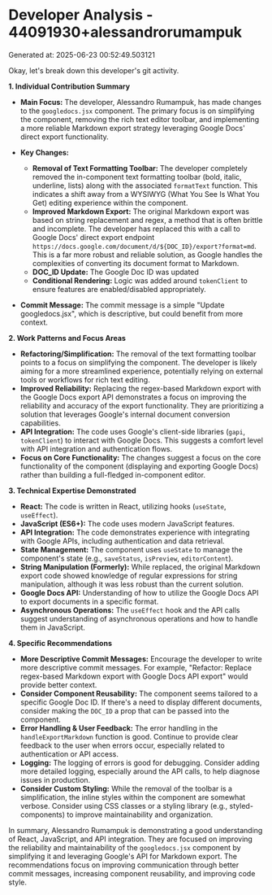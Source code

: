# Developer Analysis - 44091930+alessandrorumampuk
Generated at: 2025-06-23 00:52:49.503121

Okay, let's break down this developer's git activity.

**1. Individual Contribution Summary**

*   **Main Focus:** The developer, Alessandro Rumampuk, has made changes to the `googledocs.jsx` component. The primary focus is on simplifying the component, removing the rich text editor toolbar, and implementing a more reliable Markdown export strategy leveraging Google Docs' direct export functionality.

*   **Key Changes:**
    *   **Removal of Text Formatting Toolbar:**  The developer completely removed the in-component text formatting toolbar (bold, italic, underline, lists) along with the associated `formatText` function. This indicates a shift away from a WYSIWYG (What You See Is What You Get) editing experience within the component.
    *   **Improved Markdown Export:**  The original Markdown export was based on string replacement and regex, a method that is often brittle and incomplete.  The developer has replaced this with a call to Google Docs' direct export endpoint `https://docs.google.com/document/d/${DOC_ID}/export?format=md`. This is a far more robust and reliable solution, as Google handles the complexities of converting its document format to Markdown.
    *   **DOC_ID Update:** The Google Doc ID was updated
    *   **Conditional Rendering:** Logic was added around `tokenClient` to ensure features are enabled/disabled appropriately.
*   **Commit Message:** The commit message is a simple "Update googledocs.jsx", which is descriptive, but could benefit from more context.

**2. Work Patterns and Focus Areas**

*   **Refactoring/Simplification:**  The removal of the text formatting toolbar points to a focus on simplifying the component. The developer is likely aiming for a more streamlined experience, potentially relying on external tools or workflows for rich text editing.
*   **Improved Reliability:** Replacing the regex-based Markdown export with the Google Docs export API demonstrates a focus on improving the reliability and accuracy of the export functionality. They are prioritizing a solution that leverages Google's internal document conversion capabilities.
*   **API Integration:**  The code uses Google's client-side libraries (`gapi`, `tokenClient`) to interact with Google Docs. This suggests a comfort level with API integration and authentication flows.
*   **Focus on Core Functionality:**  The changes suggest a focus on the core functionality of the component (displaying and exporting Google Docs) rather than building a full-fledged in-component editor.

**3. Technical Expertise Demonstrated**

*   **React:** The code is written in React, utilizing hooks (`useState`, `useEffect`).
*   **JavaScript (ES6+):** The code uses modern JavaScript features.
*   **API Integration:**  The code demonstrates experience with integrating with Google APIs, including authentication and data retrieval.
*   **State Management:**  The component uses `useState` to manage the component's state (e.g., `saveStatus`, `isPreview`, `editorContent`).
*   **String Manipulation (Formerly):** While replaced, the original Markdown export code showed knowledge of regular expressions for string manipulation, although it was less robust than the current solution.
*   **Google Docs API:**  Understanding of how to utilize the Google Docs API to export documents in a specific format.
*   **Asynchronous Operations:**  The `useEffect` hook and the API calls suggest understanding of asynchronous operations and how to handle them in JavaScript.

**4. Specific Recommendations**

*   **More Descriptive Commit Messages:**  Encourage the developer to write more descriptive commit messages.  For example, "Refactor: Replace regex-based Markdown export with Google Docs API export" would provide better context.
*   **Consider Component Reusability:** The component seems tailored to a specific Google Doc ID. If there's a need to display different documents, consider making the `DOC_ID` a prop that can be passed into the component.
*   **Error Handling & User Feedback:** The error handling in the `handleExportMarkdown` function is good.  Continue to provide clear feedback to the user when errors occur, especially related to authentication or API access.
*   **Logging:** The logging of errors is good for debugging.  Consider adding more detailed logging, especially around the API calls, to help diagnose issues in production.
*   **Consider Custom Styling:**  While the removal of the toolbar is a simplification, the inline styles within the component are somewhat verbose. Consider using CSS classes or a styling library (e.g., styled-components) to improve maintainability and organization.

In summary, Alessandro Rumampuk is demonstrating a good understanding of React, JavaScript, and API integration. They are focused on improving the reliability and maintainability of the `googledocs.jsx` component by simplifying it and leveraging Google's API for Markdown export. The recommendations focus on improving communication through better commit messages, increasing component reusability, and improving code style.
